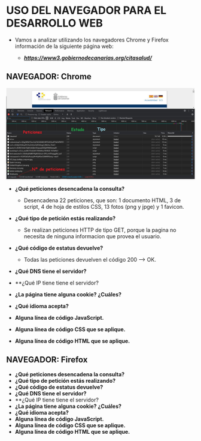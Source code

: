 # USO DEL NAVEGADOR PARA EL DESARROLLO WEB

* Vamos a analizar utilizando los navegadores Chrome y Firefox información de la siguiente página web:

	* ***https://www3.gobiernodecanarias.org/citasalud/***

## NAVEGADOR: Chrome

![Peticiones Google Chrome][peticionesChrome]

* **¿Qué peticiones desencadena la consulta?**

	* Desencadena 22 peticiones, que son: 1 documento HTML, 3 de script, 4 de hoja de estilos CSS, 13 fotos (png y jpge) y 1 favicon.
	
* **¿Qué tipo de petición estás realizando?**

	* Se realizan peticiones HTTP de tipo GET, porque la pagina no necesita de ninguna informacion que provea el usuario.
	
* **¿Qué código de estatus devuelve?**

	* Todas las peticiones devuelven el código 200 --> OK.
	
* **¿Qué DNS tiene el servidor?**
* **¿Qué IP tiene tiene el servidor?
* **¿La página tiene alguna cookie? ¿Cuáles?**
* **¿Qué idioma acepta?**
* **Alguna línea de código JavaScript.**
* **Alguna línea de código CSS que se aplique.**
* **Alguna línea de código HTML que se aplique.**


## NAVEGADOR: Firefox


* **¿Qué peticiones desencadena la consulta?**	
* **¿Qué tipo de petición estás realizando?**	
* **¿Qué código de estatus devuelve?**	
* **¿Qué DNS tiene el servidor?**
* **¿Qué IP tiene tiene el servidor?
* **¿La página tiene alguna cookie? ¿Cuáles?**
* **¿Qué idioma acepta?**
* **Alguna línea de código JavaScript.**
* **Alguna línea de código CSS que se aplique.**
* **Alguna línea de código HTML que se aplique.**


[peticionesChrome]: images/peticionesChrome.jpg "Peticiones Google Chrome"
